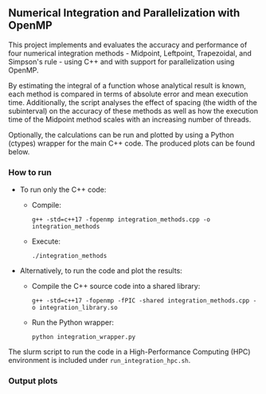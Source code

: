 
## Numerical Integration and Parallelization with OpenMP

This project implements and evaluates the accuracy and performance of four numerical integration methods - Midpoint, Leftpoint, Trapezoidal, and Simpson's rule - using C++ and with support for parallelization using OpenMP. 

By estimating the integral of a function whose analytical result is known, each method is compared in terms of absolute error and mean execution time. Additionally, the script analyses the effect of spacing (the width of the subinterval) on the accuracy of these methods as well as how the execution time of the Midpoint method scales with an increasing number of threads. 

Optionally, the calculations can be run and plotted by using a Python (ctypes) wrapper for the main C++ code. The produced plots can be found below. 

### How to run

- To run only the C++ code: 
    - Compile: 
        ```
        g++ -std=c++17 -fopenmp integration_methods.cpp -o integration_methods
        ```

    - Execute: 
        ```   
        ./integration_methods
        ```

- Alternatively, to run the code and plot the results: 

    - Compile the C++ source code into a shared library:
        ```
        g++ -std=c++17 -fopenmp -fPIC -shared integration_methods.cpp -o integration_library.so
        ```

    - Run the Python wrapper: 
        ```
        python integration_wrapper.py
        ```

The slurm script to run the code in a High-Performance Computing (HPC) environment is included under  `run_integration_hpc.sh`.

### Output plots

